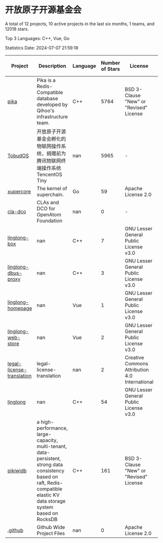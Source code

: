 # 开放原子开源基金会

A total of 12 projects, 10 active projects in the last six months, 1 teams, and 12018 stars.

Top 3 Languages: C++, Vue, Go

Statistics Date: 2024-07-07 21:59:18

| Project | Description | Language | Number of Stars | License | Creation Date | Last Updated Date |
| --- | --- | --- | --- | --- | --- | --- |
| [pika](https://github.com/OpenAtomFoundation/pika) | Pika is a Redis-Compatible database developed by Qihoo's infrastructure team. | C++ | 5764 | BSD 3-Clause "New" or "Revised" License | 2014-11-03 | 2024-07-06 |
| [TobudOS](https://github.com/OpenAtomFoundation/TobudOS) | 开放原子开源基金会孵化的物联网操作系统，捐赠前为腾讯物联网终端操作系统TencentOS Tiny | nan | 5965 | - | 2019-08-23 | 2024-07-05 |
| [xupercore](https://github.com/OpenAtomFoundation/xupercore) | The kernel of xuperchain. | Go | 59 | Apache License 2.0 | 2020-08-14 | 2024-06-12 |
| [cla-dco](https://github.com/OpenAtomFoundation/cla-dco) | CLAs and DCO for OpenAtom Foundation | nan | 0 | - | 2022-05-09 | 2022-05-25 |
| [linglong-box](https://github.com/OpenAtomFoundation/linglong-box) | nan | C++ | 7 | GNU Lesser General Public License v3.0 | 2022-10-26 | 2024-07-02 |
| [linglong-dbus-proxy](https://github.com/OpenAtomFoundation/linglong-dbus-proxy) | nan | C++ | 3 | GNU Lesser General Public License v3.0 | 2022-10-26 | 2024-07-04 |
| [linglong-homepage](https://github.com/OpenAtomFoundation/linglong-homepage) | nan | Vue | 1 | GNU Lesser General Public License v3.0 | 2022-10-26 | 2024-07-04 |
| [linglong-web-store](https://github.com/OpenAtomFoundation/linglong-web-store) | nan | Vue | 2 | GNU Lesser General Public License v3.0 | 2022-10-26 | 2024-07-02 |
| [legal-license-translation](https://github.com/OpenAtomFoundation/legal-license-translation) | legal-license-translation | nan | 2 | Creative Commons Attribution 4.0 International | 2022-11-10 | 2024-03-19 |
| [linglong](https://github.com/OpenAtomFoundation/linglong) | nan | C++ | 54 | GNU Lesser General Public License v3.0 | 2022-11-24 | 2024-07-05 |
| [pikiwidb](https://github.com/OpenAtomFoundation/pikiwidb) | a high-performance, large-capacity, multi-tenant, data-persistent, strong data consistency based on raft, Redis-compatible elastic KV data storage system based on RocksDB | C++ | 161 | BSD 3-Clause "New" or "Revised" License | 2023-10-11 | 2024-07-06 |
| [.github](https://github.com/OpenAtomFoundation/.github) | Github Wide Project Files | nan | 0 | Apache License 2.0 | 2023-11-22 | 2023-11-22 |
